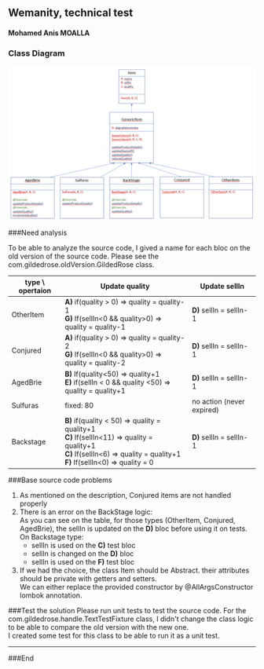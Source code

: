 ## Wemanity, technical test
#### Mohamed Anis MOALLA

### Class Diagram

![](src/main/resources/classDiagram.png)

###Need analysis

To be able to analyze the source code, I gived a name for each bloc on the old version of the source code.
Please see the com.gildedrose.oldVersion.GildedRose class.

type \ opertaion | Update quality| Update sellIn
------------- | -------------| -------------
OtherItem | **A)** if(quality > 0) => quality = quality-1 <br> **G)** If(sellIn<0 && quality>0) => quality = quality-1| **D)** sellIn = sellIn-1
Conjured | **A)** if(quality > 0) => quality = quality-2 <br> **G)** If(sellIn<0 && quality>0) => quality = quality-2| **D)** sellIn = sellIn-1
AgedBrie |  **B)** If(quality<50) => quality+1 <br> **E)** if(sellIn < 0 && quality <50) => quality = quality+1| **D)** sellIn = sellIn-1
Sulfuras | fixed: 80| no action (never expired)
Backstage | **B)** if(quality < 50) => quality = quality+1 <br> **C)** If(sellIn<11) => quality = quality+1 <br> **C)** If(sellIn<6) => quality = quality+1 <br> **F)** If(sellIn<0) => quality = 0| **D)** sellIn = sellIn-1

###Base source code problems
1) As mentioned on the description, Conjured items are not handled properly
2) There is an error on the BackStage logic:<br>
    As you can see on the table, for those types (OtherItem, Conjured, AgedBrie), the sellIn is updated on the **D)** bloc before using it on tests.<br>
    On Backstage type:
   *    sellIn is used on the **C)** test bloc
   *    sellIn is changed on the **D)** bloc
   *    sellIn is used on the **F)** test bloc
3) If we had the choice, the class Item should be Abstract. their attributes should be private with getters and setters.<br>
We can either replace the provided constructor by @AllArgsConstructor lombok annotation.


###Test the solution
Please run unit tests to test the source code.
For the com.gildedrose.handle.TextTestFixture class, I didn't change the class logic to be able to compare the old version with the new one.<br>
I created some test for this class to be able to run it as a unit test.

-----------------------------------------------------
###End
